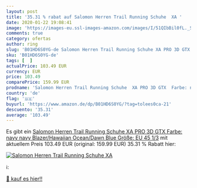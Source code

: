 ```yaml
---
layout: post
title: '35.31 % rabat auf Salomon Herren Trail Running Schuhe  XA '
date: 2020-01-22 19:08:41
image: 'https://images-eu.ssl-images-amazon.com/images/I/51QIbBil0fL._SL200_.jpg'
comments: true
category: ofertas
author: ring
slug: 'B01HD6S0YG-de Salomon Herren Trail Running Schuhe XA PRO 3D GTX Farbe:...'
sku: 'B01HD6S0YG-de'
tags: [  ]
actualPrice: 103.49 EUR
currency: EUR
price: 103.49
comparePrice: 159.99 EUR
prodname: 'Salomon Herren Trail Running Schuhe  XA PRO 3D GTX  Farbe: navy  navy Blazer/Hawaiian Ocean/Dawn Blue  Größe: EU 45 1/3'
country: 'de'
flag: '🇩🇪'
buyurl: 'https://www.amazon.de/dp/B01HD6S0YG/?tag=tolees0ca-21'
descuento: '35.31'
average: '103.49'
---
```


Es gibt ein [Salomon Herren Trail Running Schuhe  XA PRO 3D GTX  Farbe: navy  navy Blazer/Hawaiian Ocean/Dawn Blue  Größe: EU 45 1/3](https://www.amazon.de/dp/B01HD6S0YG/?tag=tolees0ca-21) mit aktuellem Preis 103.49 EUR (original: 159.99 EUR) 35.31 % Rabatt hier:

[![Salomon Herren Trail Running Schuhe  XA ](https://images-eu.ssl-images-amazon.com/images/I/51QIbBil0fL._SL200_.jpg)](https://www.amazon.de/dp/B01HD6S0YG/?tag=tolees0ca-21)

ℹ️:


[🛒 kauf es hier!!](https://www.amazon.de/dp/B01HD6S0YG/?tag=tolees0ca-21)
